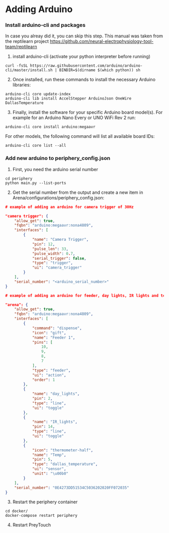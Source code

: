 # Adding Arduino

### Install arduino-cli and packages
In case you alreay did it, you can skip this step.
This manual was taken from the reptilearn project https://github.com/neural-electrophysiology-tool-team/reptilearn

1. install arduino-cli (activate your python interpreter before running)
```console
curl -fsSL https://raw.githubusercontent.com/arduino/arduino-cli/master/install.sh | BINDIR=$(dirname $(which python)) sh
```
2. Once installed, run these commands to install the necessary Arduino libraries:
```console
arduino-cli core update-index
arduino-cli lib install AccelStepper ArduinoJson OneWire DallasTemperature
```
3. Finally, install the software for your specific Arduino board model(s). For example for an Arduino Nano Every or UNO WiFi Rev 2 run:
```console
arduino-cli core install arduino:megaavr
```
For other models, the following command will list all available board IDs:
```console
arduino-cli core list --all 
```

### Add new arduino to periphery_config.json
1. First, you need the arduino serial number
```console
cd periphery
python main.py --list-ports
```
2. Get the serial number from the output and create a new item in Arena/configurations/periphery_config.json:
```json
# example of adding an arduino for camera trigger of 30Hz

"camera trigger": {
    "allow_get": true,
    "fqbn": "arduino:megaavr:nona4809",
    "interfaces": [
        {
            "name": "Camera Trigger",
            "pin": 12,
            "pulse_len": 33,
            "pulse_width": 0.7,
            "serial_trigger": false,
            "type": "trigger",
            "ui": "camera_trigger"
        }
    ],
    "serial_number": "<arduino_serial_number>"
}
```
```json
# example of adding an arduino for feeder, day lights, IR lights and temperature sensors

"arena": {
    "allow_get": true,
    "fqbn": "arduino:megaavr:nona4809",
    "interfaces": [
        {
            "command": "dispense",
            "icon": "gift",
            "name": "Feeder 1",
            "pins": [
                10,
                9,
                8,
                7
            ],
            "type": "feeder",
            "ui": "action",
            "order": 1
        },
        {
            "name": "day_lights",
            "pin": 2,
            "type": "line",
            "ui": "toggle"
        },
        {
            "name": "IR_lights",
            "pin": 14,
            "type": "line",
            "ui": "toggle"
        },
        {
            "icon": "thermometer-half",
            "name": "Temp",
            "pin": 5,
            "type": "dallas_temperature",
            "ui": "sensor",
            "unit": "\u00b0"
        }
    ],
    "serial_number": "0E4273DD51534C5036202020FF072035"
}
```

3. Restart the periphery container
```console
cd docker/
docker-compose restart periphery
```
4. Restart PreyTouch